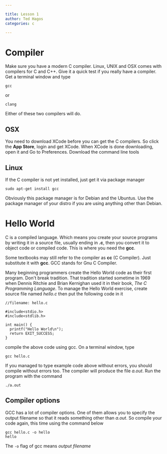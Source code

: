```yaml
---

title: Lesson 1
author: Ted Hagos
categories: c

---
```


# Compiler

Make sure you have a modern C compiler. Linux, UNIX and OSX comes with compilers for C and  C++. Give it a quick test if you really have  a compiler. Get a terminal window and type

`gcc`

or 

`clang`

Either of these two compilers will do.

## OSX

You need to download XCode before you can get the C compilers. So click the **App Store**, login and get XCode. When XCode is done downloading, open it and Go to Preferences. Download the command line tools

## Linux

If the C compiler is not yet installed, just get it via package manager

`sudo apt-get install gcc`

Obviously this package manager is for Debian and the Ubuntus. Use the package manager of your distro if you are using anything other than Debian.

# Hello World

C is a compiled language. Which means you create your source programs by writing it in a source file, usually ending in **.c**, then you convert it to object code or compiled code. This is where you need the **gcc**. 

Some textbooks may still refer to the compiler as **cc** (C Compiler). Just substitute it with **gcc**. GCC stands for Gnu C Compiler. 

Many beginning programmers create the Hello World code as their first program. Don't break tradition. That tradition started sometime in 1969 when Dennis Ritchie and Brian Kernighan used it in their book, *The C Programming Language*. To manage the Hello World exercise, create source file named *hello.c* then put the following code in it

    //filename: hello.c
    
    #include<stdio.h>
    #include<stdlib.h>
    
    int main() {
      printf("Hello World\n");
      return EXIT_SUCCESS;
    }

compile the above code using gcc. On  a terminal window, type

`gcc hello.c`

If you managed to type example code above without errors, you should compile without errors too. The compiler will produce the file *a.out*. Run the program with the command

`./a.out`

## Compiler options

GCC has a lot of compiler options. One of them allows you to specify the output filename so that it reads something other than *a.out*. So compile your code again, this time using the command below

`gcc hello.c -o hello`  
`hello`

The  `-o` flag of gcc means *output filename*
